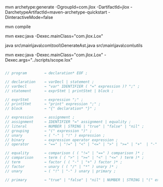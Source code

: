 mvn archetype:generate -DgroupId=com.jlox -DartifactId=jlox -DarchetypeArtifactId=maven-archetype-quickstart -DinteractiveMode=false

mvn compile

mvn exec:java -Dexec.mainClass="com.jlox.Lox"

java src\main\java\com\tool\GenerateAst.java src\main\java\com\utils

mvn exec:java -Dexec.mainClass="com.jlox.Lox" -Dexec.args="../scripts/scope.lox"

```cpp

// program        → declaration* EOF ;

// declaration    → varDecl | statement ;
// varDecl        → "var" IDENTIFIER ( "=" expression )? ";" ;
// statement      → exprStmt | printStmt | block ;

// exprStmt       → expression ";" ;
// printStmt      → "print" expression ";" ;
// block          → "{" declaration* "}" ;

// expression     → assignment ;
// assignment     → IDENTIFIER "=" assignment | equality ;
// literal        → NUMBER | STRING | "true" | "false" | "nil" ;
// grouping       → "(" expression ")" ;
// unary          → ( "-" | "!" ) expression ;
// binary         → expression operator expression ;
// operator       → "==" | "!=" | "<" | "<=" | ">" | ">=" | "+"  | "-"  | "*" | "/" ;

// equality       → comparison ( ( "!=" | "==" ) comparison )* ;
// comparison     → term ( ( ">" | ">=" | "<" | "<=" ) term )* ;
// term           → factor ( ( "-" | "+" ) factor )* ;
// factor         → unary ( ( "/" | "*" ) unary )* ;
// unary          → ( "!" | "-" ) unary | primary ;

// primary        → "true" | "false" | "nil" | NUMBER | STRING | "(" expression ")" | IDENTIFIER ;

```